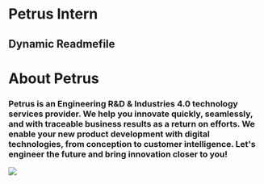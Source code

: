 <h1>Petrus Intern</h1>
<h2>Dynamic Readmefile</h2>

<h1>About Petrus</h1>
<h3>
Petrus is an Engineering R&D & Industries 4.0 technology services provider. We help you innovate quickly, seamlessly, and with traceable business results as a return on efforts. We enable your new product development with digital technologies, from conception to customer intelligence. Let's engineer the future and bring innovation closer to you!
</h3>

<img src="https://encrypted-tbn0.gstatic.com/images?q=tbn:ANd9GcR2BlnsyfjSp9HaDs35b97UCw2USKV5cByGcw&usqp=CAU">
